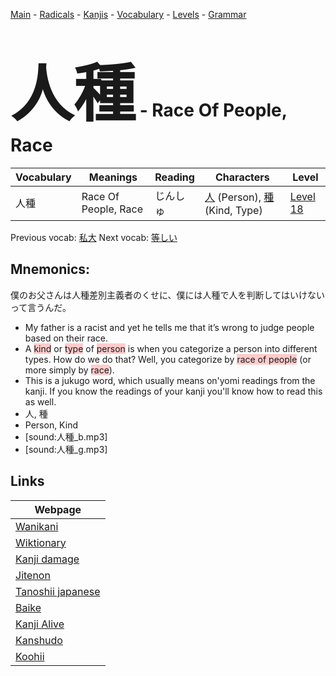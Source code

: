 <style> bigfont {font-size: 100px}</style>
[Main](../README.md) -
[Radicals](../radicals.md) -
[Kanjis](../kanjis.md) -
[Vocabulary](../vocabulary.md) -
[Levels](../levels.md) -
[Grammar](../grammar.md)
# <bigfont> 人種</bigfont> - Race Of People, Race 

| Vocabulary | Meanings | Reading | Characters | Level |
| --- | --- | --- | --- | --- |
| 人種 | Race Of People, Race | じんしゅ |  [人](../kanjis/人.md) (Person), [種](../kanjis/種.md) (Kind, Type) | [Level 18](../levels/wk_level18.md) |

Previous vocab: [私大](私大.md) Next vocab: [等しい](等しい.md) 

## Mnemonics:
僕のお父さんは人種差別主義者のくせに、僕には人種で人を判断してはいけないって言うんだ。
* My father is a racist and yet he tells me that it’s wrong to judge people based on their race.
* A <span style="background-color:#ffcccb"> kind</span> or <span style="background-color:#ffcccb"> type</span> of <span style="background-color:#ffcccb"> person</span> is when you categorize a person into different types. How do we do that? Well, you categorize by <span style="background-color:#ffcccb"> race of people</span> (or more simply by <span style="background-color:#ffcccb"> race</span>).
* This is a jukugo word, which usually means on'yomi readings from the kanji. If you know the readings of your kanji you'll know how to read this as well.
* 人, 種
* Person, Kind
* [sound:人種_b.mp3]
* [sound:人種_g.mp3]


## Links 

| Webpage |
| --- |
| [Wanikani          ](https://www.wanikani.com/kanji/人種) |
| [Wiktionary        ](https://en.wiktionary.org/wiki/人種) |
| [Kanji damage      ](http://www.kanjidamage.com/kanji/search?utf8=✓&q=人種) |
| [Jitenon           ](https://jitenon.com/kanji/人種) |
| [Tanoshii japanese ](https://www.tanoshiijapanese.com/dictionary/kanji.cfm?k=人種) |
| [Baike             ](https://baike.baidu.com/item/人種) |
| [Kanji Alive       ](https://app.kanjialive.com/人種) |
| [Kanshudo          ](https://www.kanshudo.com/searchmn?q=人種) |
| [Koohii            ](https://kanji.koohii.com/study/kanji/人種) |
